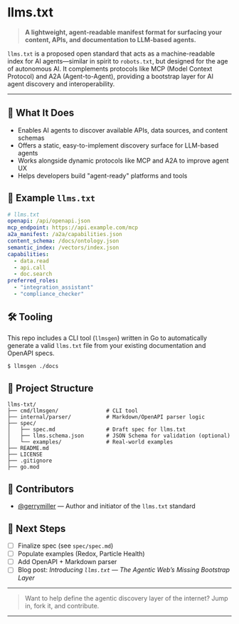 # llms.txt

> **A lightweight, agent-readable manifest format for surfacing your content, APIs, and documentation to LLM-based agents.**

`llms.txt` is a proposed open standard that acts as a machine-readable index for AI agents—similar in spirit to `robots.txt`, but designed for the age of autonomous AI. It complements protocols like MCP (Model Context Protocol) and A2A (Agent-to-Agent), providing a bootstrap layer for AI agent discovery and interoperability.

---

## 🚀 What It Does

- Enables AI agents to discover available APIs, data sources, and content schemas
- Offers a static, easy-to-implement discovery surface for LLM-based agents
- Works alongside dynamic protocols like MCP and A2A to improve agent UX
- Helps developers build "agent-ready" platforms and tools

## 📂 Example `llms.txt`

```yaml
# llms.txt
openapi: /api/openapi.json
mcp_endpoint: https://api.example.com/mcp
a2a_manifest: /a2a/capabilities.json
content_schema: /docs/ontology.json
semantic_index: /vectors/index.json
capabilities:
  - data.read
  - api.call
  - doc.search
preferred_roles:
  - "integration_assistant"
  - "compliance_checker"
```

## 🛠 Tooling

This repo includes a CLI tool (`llmsgen`) written in Go to automatically generate a valid `llms.txt` file from your existing documentation and OpenAPI specs.

```bash
$ llmsgen ./docs
```

## 📁 Project Structure

```plaintext
llms-txt/
├── cmd/llmsgen/               # CLI tool
├── internal/parser/           # Markdown/OpenAPI parser logic
├── spec/
│   ├── spec.md                # Draft spec for llms.txt
│   ├── llms.schema.json       # JSON Schema for validation (optional)
│   └── examples/              # Real-world examples
├── README.md
├── LICENSE
├── .gitignore
├── go.mod
```

## 👥 Contributors

- [@gerrymiller](https://github.com/gerrymiller) — Author and initiator of the `llms.txt` standard

## 🧪 Next Steps

- [ ] Finalize spec (see `spec/spec.md`)
- [ ] Populate examples (Redox, Particle Health)
- [ ] Add OpenAPI + Markdown parser
- [ ] Blog post: *Introducing `llms.txt` — The Agentic Web’s Missing Bootstrap Layer*

---

> Want to help define the agentic discovery layer of the internet? Jump in, fork it, and contribute.

---
